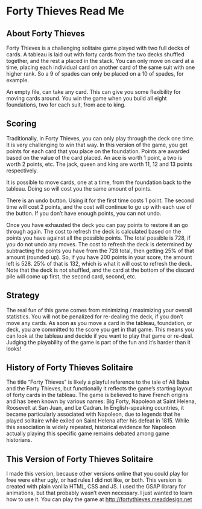 # Forty Thieves Read Me

## About Forty Thieves

Forty Thieves is a challenging solitaire game played with two full decks of cards. A tableau is laid out with forty cards from the two decks shuffled together, and the rest a placed in the stack. You can only move on card at a time, placing each individual card on another card of the same suit with one higher rank. So a 9 of spades can only be placed on a 10 of spades, for example. 

An empty file, can take any card. This can give you some flexibility for moving cards around. You win the game when you build all eight foundations, two for each suit, from ace to king.

## Scoring

Traditionally, in Forty Thieves, you can only play through the deck one time. It is very challenging to win that way. In this version of the game, you get points for each card that you place on the foundation. Points are awarded based on the value of the card placed. An ace is worth 1 point, a two is worth 2 points, etc. The jack, queen and king are worth 11, 12 and 13 points respectively.

It is possible to move cards, one at a time, from the foundation back to the tableau. Doing so will cost you the same amount of points.

There is an undo button. Using it for the first time costs 1 point. The second time will cost 2 points, and the cost will continue to go up with each use of the button. If you don’t have enough points, you can not undo.

Once you have exhausted the deck you can pay points to restore it an go through again. The cost to refresh the deck is calculated based on the points you have against all the possible points. The total possible is 728, if you do not undo any moves. The cost to refresh the deck is determined by subtracting the points you have from the 728 total, then getting 25% of that amount (rounded up). So, if you have 200 points in your score, the amount left is 528. 25% of that is 132, which is what it will cost to refresh the deck. Note that the deck is not shuffled, and the card at the bottom of the discard pile will come up first, the second card, second, etc.

## Strategy

The real fun of this game comes from minimizing / maximizing your overall statistics. You will not be penalized for re-dealing the deck, if you don’t move any cards. As soon as you move a card in the tableau, foundation, or deck, you are committed to the score you get in that game. This means you can look at the tableau and decide if you want to play that game or re-deal. Judging the playability of the game is part of the fun and it’s harder than it looks!

## History of Forty Thieves Solitaire

The title “Forty Thieves” is likely a playful reference to the tale of Ali Baba and the Forty Thieves, but functionally it reflects the game’s starting layout of forty cards in the tableau. The game is believed to have French origins and has been known by various names: Big Forty, Napoleon at Saint Helena, Roosevelt at San Juan, and Le Cadran. In English-speaking countries, it became particularly associated with Napoleon, due to legends that he played solitaire while exiled on Saint Helena after his defeat in 1815. While this association is widely repeated, historical evidence for Napoleon actually playing this specific game remains debated among game historians.

## This Version of Forty Thieves Solitaire

I made this version, because other versions online that you could play for free were either ugly, or had rules I did not like, or both. This version is created with plain vanilla HTML, CSS and JS. I used the GSAP library for animations, but that probably wasn’t even necessary. I just wanted to learn how to use it. You can play the game at http://fortythieves.meaddesign.net
